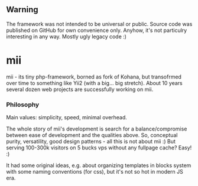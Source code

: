 ## Warning

The framework was not intended to be universal or public. Source code was published on GitHub for own convenience only.
Anyhow, it's not particulry interesting in any way. Mostly ugly legacy code :)

# mii

mii - its tiny php-framework, borned as fork of Kohana, but transofrmed over time to something like Yii2 (with a big...
big stretch). About 10 years several dozen web projects are successfully working on mii. 

### Philosophy 
Main values: simplicity, speed, minimal overhead. 

The whole story of mii's development is search for a balance/compromise between ease of development and the qualities above.
So, conceptual purity, versatility, good design patterns - all this is not about mii :) But serving 100-300k visitors
on 5 bucks vps without any fullpage cache? Easy! :)

It had some original ideas, e.g. about organizing templates in blocks system with some naming conventions (for css), but 
it's not so hot in modern JS era.

